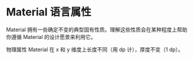# Material 语言属性

Material 拥有一些确定不变的典型固有性质。理解这些性质会在某种程度上帮助你遵循 Material 的设计愿景来利用它。




物理属性
Material 在 x 和 y 维度上长度不同（用 dp 计），厚度不变（1 dp）。
















